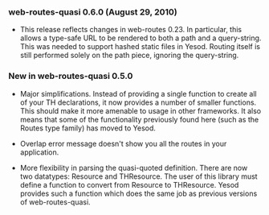 ### web-routes-quasi 0.6.0 (August 29, 2010)

* This release reflects changes in web-routes 0.23. In particular, this allows
a type-safe URL to be rendered to both a path and a query-string. This was
needed to support hashed static files in Yesod. Routing itself is still
performed solely on the path piece, ignoring the query-string.

### New in web-routes-quasi 0.5.0

* Major simplifications. Instead of providing a single function to create all
of your TH declarations, it now provides a number of smaller functions. This
should make it more amenable to usage in other frameworks. It also means that
some of the functionality previously found here (such as the Routes type
family) has moved to Yesod.

* Overlap error message doesn't show you all the routes in your application.

* More flexibility in parsing the quasi-quoted definition. There are now two
datatypes: Resource and THResource. The user of this library must define a
function to convert from Resource to THResource. Yesod provides such a
function which does the same job as previous versions of web-routes-quasi.
